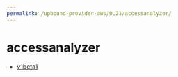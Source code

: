 ```yaml
---
permalink: /upbound-provider-aws/0.21/accessanalyzer/
---
```


# accessanalyzer



* [v1beta1](v1beta1/index.md)